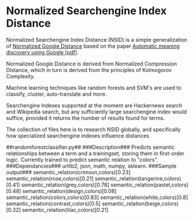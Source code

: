 # Normalized Searchengine Index Distance #
Normalized Searchengine Index Distance (NSID) is a simple generalization of [Normalized Google Distance](http://en.wikipedia.org/wiki/Normalized_Google_distance) based on the paper [Automatic meaning discovery using Google [pdf]](http://homepages.cwi.nl/~paulv/papers/amdug.pdf).

Normalized Google Distance is derived from Normalized Compression Distance, which in turn is derived from the principles of Kolmogorov Complexity.

Machine learning techniques like random forests and SVM's are used to classify, cluster, auto-translate and more.

Searchengine Indexes supported at the moment are Hackernews search and Wikipedia search, but any sufficiently large searchengine index would suffice, provided it returns the number of results found for terms.

The collection of files here is to research NSID globally, and specifically how specialized searchengine indexes influence distances.

##randomforestclassifier.py##
###Description###
Predicts semantic relationships between a term and a trainingset, storing them in first-order logic. Currently trained to predict semantic relation to "colors".
###Dependancies###
urllib2, json, math, numpy, sklearn.
###Sample output###
	semantic_relation(crimson,colors)[0.23]
	semantic_relation(rose,colors)[0.21]
	semantic_relation(tangerine,colors)[0.41]
	semantic_relation(grey,colors)[0.78]
	semantic_relation(pastel,colors)[0.48]
	semantic_relation(design,colors)[0.08]
	semantic_relation(colors,colors)[0.83]
	semantic_relation(white,colors)[0.8]
	semantic_relation(contrast,colors)[0.5]
	semantic_relation(beige,colors)[0.32]
	semantic_relation(lilac,colors)[0.21]
